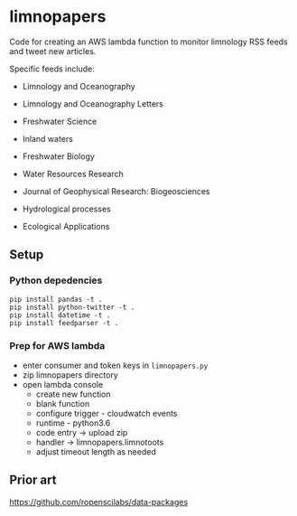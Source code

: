 # limnopapers

Code for creating an AWS lambda function to monitor limnology RSS feeds and tweet new articles.

Specific feeds include:

* Limnology and Oceanography

* Limnology and Oceanography Letters

* Freshwater Science

* Inland waters

* Freshwater Biology

* Water Resources Research

* Journal of Geophysical Research: Biogeosciences

* Hydrological processes

* Ecological Applications

## Setup

### Python depedencies

```
pip install pandas -t . 
pip install python-twitter -t .
pip install datetime -t .
pip install feedparser -t .
```

### Prep for AWS lambda

* enter consumer and token keys in `limnopapers.py`
* zip limnopapers directory
* open lambda console
	* create new function
	* blank function
	* configure trigger - cloudwatch events
	* runtime - python3.6
	* code entry -> upload zip
	* handler -> limnopapers.limnotoots
	* adjust timeout length as needed

## Prior art

https://github.com/ropenscilabs/data-packages

